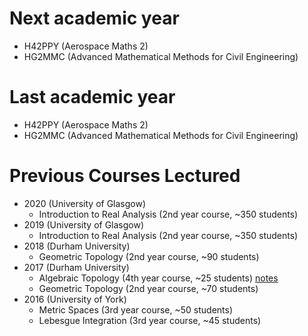 # Next academic year

* H42PPY (Aerospace Maths 2)
* HG2MMC (Advanced Mathematical Methods for Civil Engineering)

# Last academic year

* H42PPY (Aerospace Maths 2)
* HG2MMC (Advanced Mathematical Methods for Civil Engineering)

# Previous Courses Lectured

* 2020 (University of Glasgow)
	* Introduction to Real Analysis (2nd year course, ~350 students)
* 2019 (University of Glasgow)
	* Introduction to Real Analysis (2nd year course, ~350 students)
* 2018 (Durham University)
	* Geometric Topology (2nd year course, ~90 students)
* 2017 (Durham University)
	* Algebraic Topology (4th year course, ~25 students) [notes](../notes)
	* Geometric Topology (2nd year course, ~70 students)
* 2016 (University of York)
	* Metric Spaces (3rd year course, ~50 students)
	* Lebesgue Integration (3rd year course, ~45 students)

